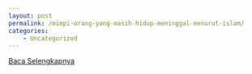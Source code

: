 ```yaml
---
layout: post
permalink: /mimpi-orang-yang-masih-hidup-meninggal-menurut-islam/
categories:
    - Uncategorized
---
```


[Baca Selengkapnya](/03)